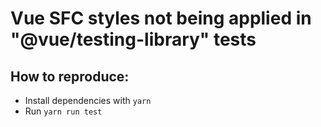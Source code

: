 # Vue SFC styles not being applied in "@vue/testing-library" tests

## How to reproduce:
- Install dependencies with `yarn`
- Run `yarn run test`